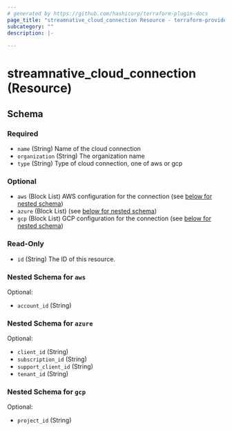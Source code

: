 ```yaml
---
# generated by https://github.com/hashicorp/terraform-plugin-docs
page_title: "streamnative_cloud_connection Resource - terraform-provider-streamnative"
subcategory: ""
description: |-
  
---
```


# streamnative_cloud_connection (Resource)





<!-- schema generated by tfplugindocs -->
## Schema

### Required

- `name` (String) Name of the cloud connection
- `organization` (String) The organization name
- `type` (String) Type of cloud connection, one of aws or gcp

### Optional

- `aws` (Block List) AWS configuration for the connection (see [below for nested schema](#nestedblock--aws))
- `azure` (Block List) (see [below for nested schema](#nestedblock--azure))
- `gcp` (Block List) GCP configuration for the connection (see [below for nested schema](#nestedblock--gcp))

### Read-Only

- `id` (String) The ID of this resource.

<a id="nestedblock--aws"></a>
### Nested Schema for `aws`

Optional:

- `account_id` (String)


<a id="nestedblock--azure"></a>
### Nested Schema for `azure`

Optional:

- `client_id` (String)
- `subscription_id` (String)
- `support_client_id` (String)
- `tenant_id` (String)


<a id="nestedblock--gcp"></a>
### Nested Schema for `gcp`

Optional:

- `project_id` (String)


